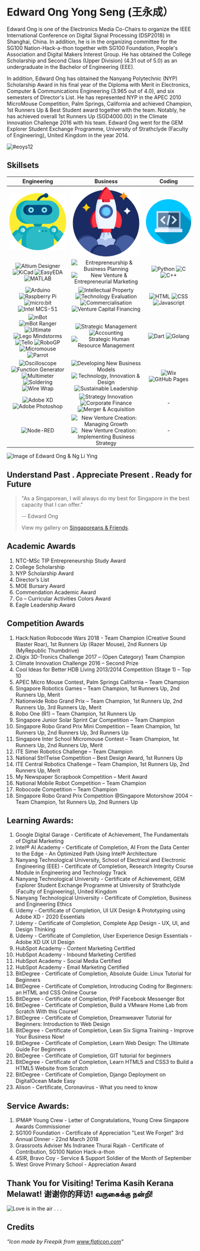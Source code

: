 <!---
![Image of Edward Ong & Ng Li Ying](/images/cover04.jpg)
--->
# Edward Ong Yong Seng (王永成）

Edward Ong is one of the Electronics Media Co-Chairs to organize the IEEE International Conference on Digital Signal Processing (DSP2018) in Shanghai, China. In addition, he is in the organizing committee for the SG100 Nation-Hack-a-thon together with SG100 Foundation, People's Association and Digital Makers Interest Group. He has obtained the College Scholarship and Second Class (Upper Division) (4.31 out of 5.0) as an undergraduate in the Bachelor of Engineering (EEE).

In addition, Edward Ong has obtained the Nanyang Polytechnic (NYP) Scholarship Award in his final year of the Diploma with Merit in Electronics, Computer & Communications Engineering (3.965 out of 4.0), and six semesters of Director's List. He has represented NYP in the APEC 2010 MicroMouse Competition, Palm Springs, California and achieved Champion, 1st Runners Up & Best Student award together with the team. Notably, he has achieved overall 1st Runners Up (SGD4000.00) in the Climate Innovation Challenge 2016 with his team. Edward Ong went for the GEM Explorer Student Exchange Programme, University of Strathclyde (Faculty of Engineering), United Kingdom in the year 2014.

![#eoys12](https://img.shields.io/badge/Hashtag-%23eoys12-yellow)

## Skillsets

Engineering                |  Business                 |  Coding
:-------------------------:|:-------------------------:|:-------------------------:
![Image of Engineering](/icons/1587565.png)  |  ![Image of Business](/icons/1055646.png)  |   ![Image of Coding](/icons/1005141.png)
![Altium Designer](https://img.shields.io/badge/-Altium%20Designer-brightgreen) ![KiCad](https://img.shields.io/badge/-KiCad-green) ![EasyEDA](https://img.shields.io/badge/-EasyEDA-orange) ![MATLAB](https://img.shields.io/badge/-MATLAB-red)  | ![Entrepreneurship & Business Planning](https://img.shields.io/badge/-Entrepreneurship%20%26%20Business%20Planning-brightgreen) ![New Venture & Entrepreneurial Marketing](https://img.shields.io/badge/-New%20Venture%20%26%20Entrepreneurial%20Marketing-green) | ![Python](https://img.shields.io/badge/-Python-brightgreen) ![C](https://img.shields.io/badge/-C-green) ![C++](https://img.shields.io/badge/-C%2B%2B-yellowgreen)
![Arduino](https://img.shields.io/badge/-Arduino-yellowgreen) ![Raspberry Pi](https://img.shields.io/badge/-Raspberry%20Pi-yellow) ![micro:bit](https://img.shields.io/badge/-micro%3Abit-orange) ![Intel MCS-51](https://img.shields.io/badge/-Intel%20MCS--51-blue)| ![Intellectual Property](https://img.shields.io/badge/-Intellectual%20Property-yellowgreen) ![Technology Evaluation](https://img.shields.io/badge/-Technology%20Evaluation-blue) ![Commercialisation](https://img.shields.io/badge/-Commercialisation-lightgrey) ![Venture Capital Financing](https://img.shields.io/badge/-Venture%20Capital%20Financing-orange) | ![HTML](https://img.shields.io/badge/-HTML-red) ![CSS](https://img.shields.io/badge/-CSS-green) ![Javascript](https://img.shields.io/badge/-Javascript-yellow)
![mBot](https://img.shields.io/badge/-mBot-red) ![mBot Ranger](https://img.shields.io/badge/-mBot%20Ranger-lightgrey) ![Ultimate](https://img.shields.io/badge/-Ultimate-blue) ![Lego Mindstorms](https://img.shields.io/badge/-Lego%20Mindstorms-brightgreen) ![Tello](https://img.shields.io/badge/-Tello-green) ![RoboGP](https://img.shields.io/badge/-RoboGP-yellowgreen) ![Micromouse](https://img.shields.io/badge/-Micromouse-yellow) ![Parrot](https://img.shields.io/badge/-Parrot-orange)| ![Strategic Management](https://img.shields.io/badge/-Strategic%20Management-yellow) ![Accounting](https://img.shields.io/badge/-Accounting-red) ![Strategic Human Resource Management](https://img.shields.io/badge/-Strategic%20Human%20Resource%20Management-brightgreen)| ![Dart](https://img.shields.io/badge/-Dart-lightgrey)  ![Golang](https://img.shields.io/badge/-Golang-blue)
![Oscilloscope](https://img.shields.io/badge/-Oscilloscope-brightgreen) ![Function Generator](https://img.shields.io/badge/-Function%20Generator-green) ![Multimeter](https://img.shields.io/badge/-Multimeter-yellowgreen) ![Soldering](https://img.shields.io/badge/-Soldering-yellow) ![Wire Wrap](https://img.shields.io/badge/-Wire%20Wrap-orange)| ![Developing New Business Models](https://img.shields.io/badge/-Developing%20New%20Business%20Models-green) ![Technology, Innovation & Design](https://img.shields.io/badge/-Technology%2C%20Innovation%20%26%20Design-yellowgreen) ![Sustainable Leadership](https://img.shields.io/badge/-Sustainable%20Leadership-orange)| ![Wix](https://img.shields.io/badge/-Wix-brightgreen)  ![GitHub Pages](https://img.shields.io/badge/-GitHub%20Pages-green)
![Adobe XD](https://img.shields.io/badge/-Adobe%20XD-brightgreen) ![Adobe Photoshop](https://img.shields.io/badge/-Adobe%20Photoshop-green)| ![Strategy Innovation](https://img.shields.io/badge/-Strategy%20Innovation-red) ![Corporate Finance](https://img.shields.io/badge/-Corporate%20Finance-lightgrey) ![Merger & Acquisition](https://img.shields.io/badge/-Merger%20%26%20Acquisition-blue)| -
![Node-RED](https://img.shields.io/badge/-Node--RED-blue) | ![New Venture Creation: Managing Growth](https://img.shields.io/badge/-New%20Venture%20Creation:%20Managing%20Growth-brightgreen) ![New Venture Creation: Implementing Business Strategy](https://img.shields.io/badge/-New%20Venture%20Creation:%20Implementing%20Business%20Strategy-green) | -

![Image of Edward Ong & Ng Li Ying](/images/P003.jpg)

## Understand Past . Appreciate Present . Ready for Future

> "As a Singaporean, I will always do my best for Singapore in the best capacity that I can offer."
>
> -- Edward Ong
>
> View my gallery on [Singaporeans & Friends](https://eoys12.github.io/eoys12/singaporeans&friends.html).

## Academic Awards 

1. NTC-MSc TIP Entrepreneurship Study Award
2. College Scholarship
3. NYP Scholarship Award
4. Director’s List
5. MOE Bursary Award
6. Commendation Academic Award
7. Co – Curricular Activities Colors Award
8. Eagle Leadership Award

## Competition Awards 

1. Hack:Nation Robocode Wars 2018 - Team Champion (Creative Sound Blaster Roar), 1st Runners Up (Razer Mouse), 2nd Runners Up (MyRepublic Thumbdrive)
2. iDigix 3D-Tronics Challenge 2017 – (Open Category) Team Champion
3. Climate Innovation Challenge 2016 – Second Prize
4. Cool Ideas for Better HDB Living 2013/2014 Competition (Stage 1) – Top 10
5. APEC Micro Mouse Contest, Palm Springs California – Team Champion
6. Singapore Robotics Games – Team Champion, 1st Runners Up, 2nd Runners Up, Merit
7. Nationwide Robo Grand Prix – Team Champion, 1st Runners Up, 2nd Runners Up, 3rd Runners Up, Merit
8. Robo One (R1) – Team Champion, 1st Runners Up
9. Singapore Junior Solar Sprint Car Competition – Team Champion
10. Singapore Robo Grand Prix Mini Competition – Team Champion, 1st Runners Up, 2nd Runners Up, 3rd Runners Up
11. Singapore Inter School Micromouse Contest – Team Champion, 1st Runners Up, 2nd Runners Up, Merit
12. ITE Simei Robotics Challenge – Team Champion
13. National StrITwise Competition – Best Design Award, 1st Runners Up
14. ITE Central Robotics Challenge – Team Champion, 1st Runners Up, 2nd Runners Up, Merit
15. My Newspaper Scrapbook Competition – Merit Award
16. National Mobile Robot Competition – Team Champion
17. Robocode Competition – Team Champion
18. Singapore Robo Grand Prix Competition @Singapore Motorshow 2004 – Team Champion, 1st Runners Up, 2nd Runners Up

## Learning Awards:

1. Google Digital Garage - Certificate of Achievement, The Fundamentals of Digital Marketing
2. Intel® AI Academy - Certificate of Completion, AI From the Data Center to the Edge - An Optimized Path Using Intel® Architecture
3. Nanyang Technological University, School of Electrical and Electronic Engineering (EEE) - Certificate of Completion, Research Integrity Course Module in Engineering and Technology Track
4. Nanyang Technological University - Certificate of Achievement, GEM Explorer Student Exchange Programme at University of Strathclyde (Faculty of Engineering), United Kingdom
5. Nanyang Technological University - Certificate of Completion, Business and Engineering Ethics
6. Udemy - Certificate of Completion, UI UX Design & Prototyping using Adobe XD - 2020 Essentials
7. Udemy - Certificate of Completion, Complete App Design - UX, UI, and Design Thinking
8. Udemy - Certificate of Completion, User Experience Design Essentials - Adobe XD UX UI Design
9. HubSpot Academy - Content Marketing Certified 
10. HubSpot Academy - Inbound Marketing Certified
11. HubSpot Academy - Social Media Certified
12. HubSpot Academy - Email Marketing Certified  
13. BitDegree - Certificate of Completion, Absolute Guide: Linux Tutorial for Beginners
14. BitDegree - Certificate of Completion, Introducing Coding for Beginners: an HTML and CSS Online Course
15. BitDegree - Certificate of Completion, PHP Facebook Messenger Bot
16. BitDegree - Certificate of Completion, Build a VMware Home Lab from Scratch With this Course!
17. BitDegree - Certificate of Completion, Dreamweaver Tutorial for Beginners: Introduction to Web Design
18. BitDegree - Certificate of Completion, Lean Six Sigma Training - Improve Your Business Now!
19. BitDegree - Certificate of Completion, Learn Web Design: The Ultimate Guide For Beginners
20. BitDegree - Certificate of Completion, GIT tutorial for beginners
21. BitDegree - Certificate of Completion, Learn HTML5 and CSS3 to Build a HTML5 Website from Scratch
22. BitDegree - Certificate of Completion, Django Deployment on DigitalOcean Made Easy
23. Alison - Certificate, Coronavirus - What you need to know

## Service Awards:

1. IPMA® Young Crew - Letter of Congratulations, Young Crew Singapore Awards Commissioner
2. SG100 Foundation - Certificate of Appreciation "Lest We Forget" 3rd Annual Dinner - 22nd March 2018
3. Grassroots Adviser Ms Indranee Thurai Rajah - Certificate of Contribution, SG100 Nation Hack-a-thon
4. 4SIR, Bravo Coy - Service & Support Soldier of the Month of September
5. West Grove Primary School - Appreciation Award 

## Thank You for Visiting! Terima Kasih Kerana Melawat! 谢谢你的拜访! வருகைக்கு நன்றி!

![Love is in the air . . .](https://media.giphy.com/media/dva7aK2FEjNwkft9PB/giphy.gif)

## Credits

*"Icon made by Freepik from www.flaticon.com"*
